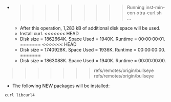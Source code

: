 * >>>>>>>>> Running inst-min-con-xtra-curl.sh ...
  * After this operation, 1,283 kB of additional disk space will be used.
  * Install curl.
<<<<<<< HEAD
  * Disk size = 1862664K. Space Used = 1940K. Runtime = 00:00:00:01.
=======
<<<<<<< HEAD
  * Disk size = 1740928K. Space Used = 1936K. Runtime = 00:00:00:00.
=======
  * Disk size = 1863088K. Space Used = 1940K. Runtime = 00:00:00:00.
>>>>>>> refs/remotes/origin/bullseye
>>>>>>> refs/remotes/origin/bullseye
  * The following NEW packages will be installed:
  ```bash
curl libcurl4
  ```
